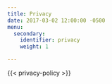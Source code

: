 ```yaml
---
title: Privacy
date: 2017-03-02 12:00:00 -0500
menu:
  secondary:
    identifier: privacy
    weight: 1

---
```

{{< privacy-policy >}}
